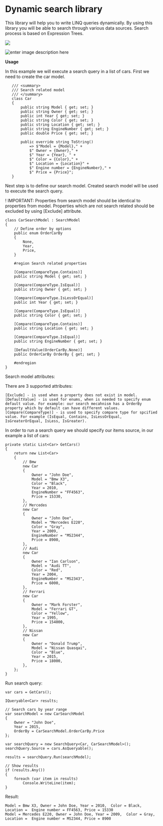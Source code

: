 
# Dynamic search library
This library will help you to write LINQ queries dynamically. By using this library you will be able to search through various data sources. Search process is based on Expression Trees.

<a href="https://www.nuget.org/packages/Utmdev.DynamicSearch/" target="_blank"><img src="https://img.shields.io/nuget/v/Utmdev.DynamicSearch?style=for-the-badge"/></a>

![enter image description here](https://pineco.de/wp-content/uploads/2018/03/basic-eloquent-search-techniques-cover.png)

**Usage**

In this example we will execute a search query in a list of cars. First we need to create the car model.

	   /// <summary>
	   /// Search related model
	   /// </summary>
	   class Car
	   {
	       public string Model { get; set; }
	       public string Owner { get; set; }
	       public int Year { get; set; }
	       public string Color { get; set; }
	       public string Location { get; set; }
	       public string EngineNumber { get; set; }
	       public double Price { get; set; }

	       public override string ToString()
	           => $"Model = {Model}," +
	           $" Owner = {Owner}," +
	           $" Year = {Year}, " +
	           $" Color = {Color}," +
	           $" Location = {Location}" +
	           $" Engine number = {EngineNumber}," +
	           $" Price = {Price}";
	   }

Next step is to define our search model. Created search model will be used to execute the search query. 

! IMPORTANT:
Properties from search model should be identical to properties from model. Properties which are not search related should be excluded by using [Exclude] attribute. 

    class CarSearchModel : SearchModel
    {
        // Define order by options
        public enum OrderCarBy
        {
            None,
            Year,
            Price,
        }

        #region Search related properties

        [Compare(CompareType.Contains)]
        public string Model { get; set; }

        [Compare(CompareType.IsEqual)]
        public string Owner { get; set; }

        [Compare(CompareType.IsLessOrEqual)]
        public int Year { get; set; }

        [Compare(CompareType.IsEqual)]
        public string Color { get; set; }

        [Compare(CompareType.Contains)]
        public string Location { get; set; }

        [Compare(CompareType.IsEqual)]
        public string EngineNumber { get; set; }

        [DefaultValue(OrderCarBy.None)]
        public OrderCarBy OrderBy { get; set; }

        #endregion
    }

Search model attributes:

There are 3 supported attributes:

    [Exclude] - is used when a property does not exist in model.
    [DefaultValue] - is used for enums, when is needed to specify enum default value. For example: our search mecahnism has a OrderBy property which by default can have different values.
    [Compare(CompareType)] - is used to specify compare type for spcified value. For example (IsEqual, Contains, IsLessOrEqual, IsGreaterOrEqual, IsLess, IsGreater).

In order to run a search query we should specify our items source, in our example a list of cars:

    private static List<Car> GetCars()
    {
        return new List<Car>
        {
            // Bmw
            new Car
            {
                Owner = "John Doe",
                Model = "Bmw X3",
                Color = "Black",
                Year = 2010,
                EngineNumber = "FF4563",
                Price = 15330,
            },
            // Mercedes
            new Car
            {
                Owner = "John Doe",
                Model = "Mercedes E220",
                Color = "Gray",
                Year = 2009,
                EngineNumber = "MS2344",
                Price = 8900,
            },
            // Audi
            new Car
            {
                Owner = "Ian Carlson",
                Model = "Audi TT",
                Color = "Red",
                Year = 2004,
                EngineNumber = "MS2343",
                Price = 6000,
            },
            // Ferrari
            new Car
            {
                Owner = "Mark Forster",
                Model = "Ferrari GT",
                Color = "Yellow",
                Year = 1995,
                Price = 154000,
            },
            // Nissan
            new Car
            {
                Owner = "Donald Trump",
                Model = "Nissan Quasqai",
                Color = "Blue",
                Year = 2015,
                Price = 18000,
            },
        };
    }

Run search query:

    var cars = GetCars();

    IQueryable<Car> results;

    // Search cars by year range
    var searchModel = new CarSearchModel
    {
        Owner = "John Doe",
        Year = 2015,
        OrderBy = CarSearchModel.OrderCarBy.Price
    };

    var searchQuery = new SearchQuery<Car, CarSearchModel>();
    searchQuery.Source = cars.AsQueryable();

    results = searchQuery.Run(searchModel);

    // Show results
    if (results.Any())
    {
        foreach (var item in results)
            Console.WriteLine(item);
    }

Result:

	Model = Bmw X3, Owner = John Doe, Year = 2010,  Color = Black, Location =  Engine number = FF4563, Price = 15330
	Model = Mercedes E220, Owner = John Doe, Year = 2009,  Color = Gray, Location =  Engine number = MS2344, Price = 8900
